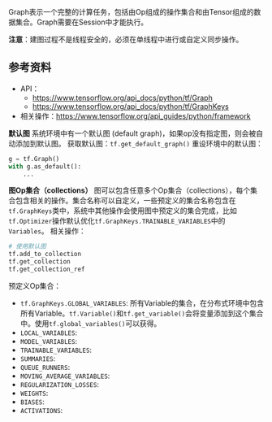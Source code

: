 Graph表示一个完整的计算任务，包括由Op组成的操作集合和由Tensor组成的数据集合。Graph需要在Session中才能执行。

**注意**：建图过程不是线程安全的，必须在单线程中进行或自定义同步操作。

## 参考资料
* API：
    * https://www.tensorflow.org/api_docs/python/tf/Graph
    * https://www.tensorflow.org/api_docs/python/tf/GraphKeys
* 相关操作：https://www.tensorflow.org/api_guides/python/framework

**默认图**
系统环境中有一个默认图 (default graph)，如果op没有指定图，则会被自动添加到默认图。
获取默认图：`tf.get_default_graph()`
重设环境中的默认图：
```python
g = tf.Graph()
with g.as_default():
    ...
```

**图Op集合（collections）**
图可以包含任意多个Op集合（collections），每个集合包含相关的操作。集合名称可以自定义，一些预定义的集合名称包含在`tf.GraphKeys`类中，系统中其他操作会使用图中预定义的集合完成，比如`tf.Optimizer`操作默认优化`tf.GraphKeys.TRAINABLE_VARIABLES`中的`Variables`。
相关操作：
```python
# 使用默认图
tf.add_to_collection
tf.get_collection
tf.get_collection_ref
```

预定义Op集合：
* `tf.GraphKeys.GLOBAL_VARIABLES`: 所有Variable的集合，在分布式环境中包含所有Variable。`tf.Variable()`和`tf.get_variable()`会将变量添加到这个集合中。使用`tf.global_variables()`可以获得。
* `LOCAL_VARIABLES`: 
* `MODEL_VARIABLES`: 
* `TRAINABLE_VARIABLES`: 
* `SUMMARIES`: 
* `QUEUE_RUNNERS`: 
* `MOVING_AVERAGE_VARIABLES`: 
* `REGULARIZATION_LOSSES`: 
* `WEIGHTS`: 
* `BIASES`: 
* `ACTIVATIONS`: 
